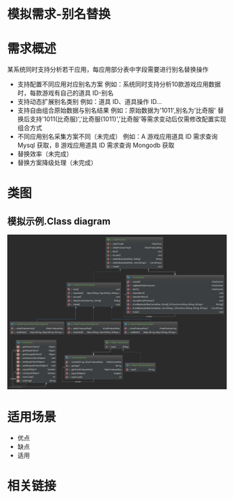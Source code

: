 
# 模拟需求-别名替换
# 需求概述
某系统同时支持分析若干应用，每应用部分表中字段需要进行别名替换操作
* 支持配置不同应用对应别名方案
   例如：系统同时支持分析10款游戏应用数据时，每款游戏有自己的道具 ID-别名
* 支持动态扩展别名类别
   例如：道具 ID、道具操作 ID...
* 支持自由组合原始数据与别名结果
   例如：原始数据为'1011',别名为'比奇服'
        替换后支持'1011(比奇服)','比奇服(1011)','比奇服'等需求变动后仅需修改配置实现组合方式
* 不同应用别名采集方案不同（未完成）
    例如：A 游戏应用道具 ID 需求查询 Mysql 获取，B 游戏应用道具 ID 需求查询 Mongodb 获取
* 替换效率（未完成）
* 替换方案降级处理（未完成）

# 类图
## 模拟示例.Class diagram
![Class diagram](./doc/alias-replacement.png)

# 适用场景
* 优点
* 缺点
* 适用
# 相关链接
